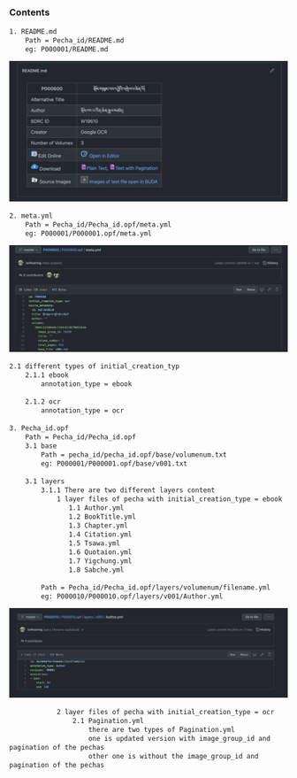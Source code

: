 ### Contents
    1. README.md
        Path = Pecha_id/README.md
        eg: P000001/README.md
            
![](https://raw.githubusercontent.com/ta4tsering/Openpecha-Readme/main/images/Readme.png)

    2. meta.yml
        Path = Pecha_id/Pecha_id.opf/meta.yml
        eg: P000001/P000001.opf/meta.yml
            
![](https://raw.githubusercontent.com/ta4tsering/Openpecha-Readme/main/images/meta.png)

    2.1 different types of initial_creation_typ
        2.1.1 ebook
            annotation_type = ebook

        2.1.2 ocr
            annotation_type = ocr

    3. Pecha_id.opf
        Path = Pecha_id/Pecha_id.opf
        3.1 base
            Path = pecha_id/pecha_id.opf/base/volumenum.txt
            eg: P000001/P000001.opf/base/v001.txt
                
        3.1 layers
            3.1.1 There are two different layers content
                1 layer files of pecha with initial_creation_type = ebook
                   1.1 Author.yml
                   1.2 BookTitle.yml
                   1.3 Chapter.yml
                   1.4 Citation.yml
                   1.5 Tsawa.yml
                   1.6 Quotaion.yml
                   1.7 Yigchung.yml
                   1.8 Sabche.yml

            Path = Pecha_id/Pecha_id.opf/layers/volumenum/filename.yml
            eg: P000010/P000010.opf/layers/v001/Author.yml
                
![](https://raw.githubusercontent.com/ta4tsering/Openpecha-Readme/main/images/ebook_layers.png)
                
                2 layer files of pecha with initial_creation_type = ocr 
                    2.1 Pagination.yml
                        there are two types of Pagination.yml
                        one is updated version with image_group_id and pagination of the pechas
                        other one is without the image_group_id and pagination of the pechas
                        

                            
